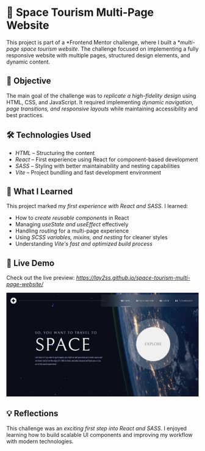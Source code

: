 # 🚀 Space Tourism Multi-Page Website

This project is part of a *Frontend Mentor challenge, where I built a **multi-page space tourism website*. The challenge focused on implementing a fully responsive website with multiple pages, structured design elements, and dynamic content.

## 📌 Objective
The main goal of the challenge was to *replicate a high-fidelity design* using HTML, CSS, and JavaScript. It required implementing *dynamic navigation, page transitions, and responsive layouts* while maintaining accessibility and best practices.

## 🛠 Technologies Used
- *HTML* – Structuring the content
- *React* – First experience using React for component-based development
- *SASS* – Styling with better maintainability and nesting capabilities
- *Vite* – Project bundling and fast development environment

## 🎯 What I Learned
This project marked my *first experience with React and SASS*. I learned:
- How to *create reusable components* in React
- Managing *useState and useEffect* effectively
- Handling *routing* for a multi-page experience
- Using *SCSS variables, mixins, and nesting* for cleaner styles
- Understanding *Vite's fast and optimized build process*

## 🚀 Live Demo
Check out the live preview: *https://lay2ss.github.io/space-tourism-multi-page-website/*

![Preview](assets/screenshot.png.jpg)

## 💡 Reflections
This challenge was an *exciting first step into React and SASS*. I enjoyed learning how to build scalable UI components and improving my workflow with modern technologies.

